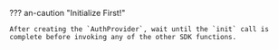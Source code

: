 ??? an-caution "Initialize First!"

    After creating the `AuthProvider`, wait until the `init` call is complete before invoking any of the other SDK functions.